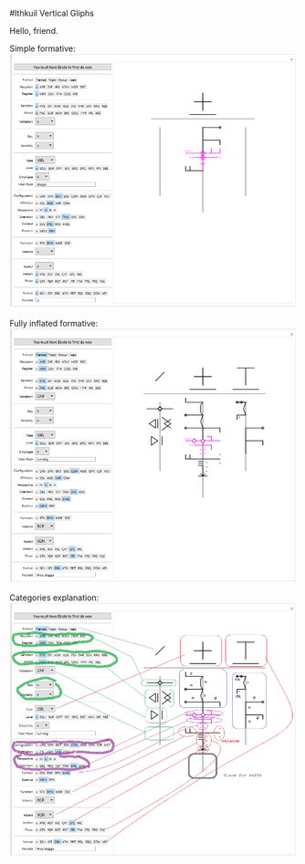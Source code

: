 #Ithkuil Vertical Gliphs

Hello, friend.
<br/>

Simple formative:
<img src="https://github.com/EngAvr/Ithkuil/blob/master/Ver_02_VerticalTripod/01_Small_Word.png?raw=True" width="600">

Fully inflated formative:
<img src="https://github.com/EngAvr/Ithkuil/blob/master/Ver_02_VerticalTripod/02_Full_Word.jpg?raw=True" width="600">

Categories explanation:
<img src="https://github.com/EngAvr/Ithkuil/blob/master/Ver_02_VerticalTripod/03_Full_Word_expl.png?raw=True" width="600">
